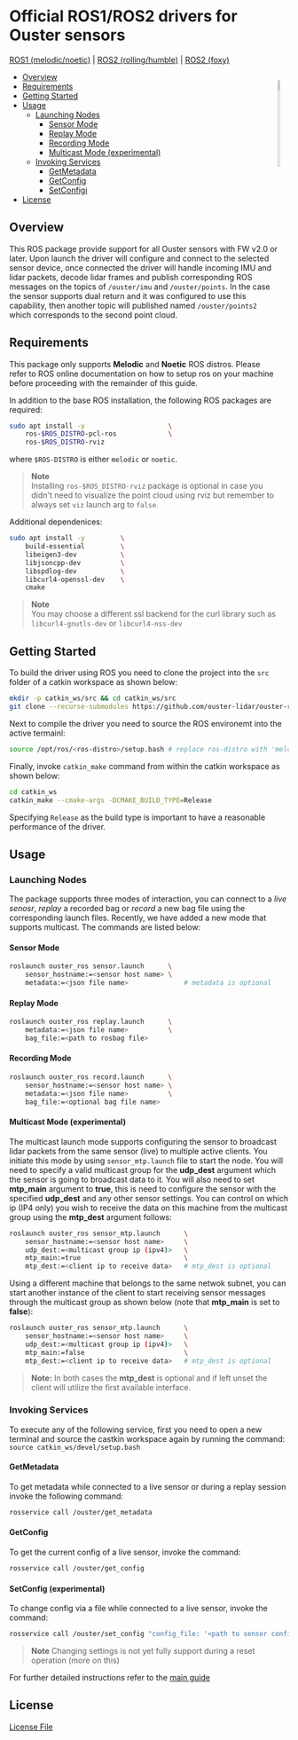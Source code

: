 # Official ROS1/ROS2 drivers for Ouster sensors

[ROS1 (melodic/noetic)](https://github.com/ouster-lidar/ouster-ros/tree/master) |
[ROS2 (rolling/humble)](https://github.com/ouster-lidar/ouster-ros/tree/ros2) |
[ROS2 (foxy)](https://github.com/ouster-lidar/ouster-ros/tree/ros2)

<p style="float: right;"><img width="20%" src="docs/images/logo.png" /></p>

- [Overview](#overview)
- [Requirements](#requirements)
- [Getting Started](#getting-started)
- [Usage](#usage)
  - [Launching Nodes](#launching-nodes)
    - [Sensor Mode](#sensor-mode)
    - [Replay Mode](#replay-mode)
    - [Recording Mode](#recording-mode)
    - [Multicast Mode (experimental)](#multicast-mode-experimental)
  - [Invoking Services](#invoking-services)
    - [GetMetadata](#getmetadata)
    - [GetConfig](#getconfig)
    - [SetConfigi](#setconfig-experimental)
- [License](#license)


## Overview

This ROS package provide support for all Ouster sensors with FW v2.0 or later. Upon launch the driver
will configure and connect to the selected sensor device, once connected the driver will handle
incoming IMU and lidar packets, decode lidar frames and publish corresponding ROS messages on the
topics of `/ouster/imu` and `/ouster/points`. In the case the sensor supports dual return and it was
configured to use this capability, then another topic will published named `/ouster/points2` which
corresponds to the second point cloud.

## Requirements
This package only supports **Melodic** and **Noetic** ROS distros. Please refer to ROS online
documentation on how to setup ros on your machine before proceeding with the remainder of this guide.

In addition to the base ROS installation, the following ROS packages are required:
```bash
sudo apt install -y                     \
    ros-$ROS_DISTRO-pcl-ros             \
    ros-$ROS_DISTRO-rviz
```
where `$ROS-DISTRO` is either ``melodic`` or ``noetic``.

> **Note**  
> Installing `ros-$ROS_DISTRO-rviz` package is optional in case you didn't need to visualize the
> point cloud using rviz but remember to always set `viz` launch arg to `false`.
  

Additional dependenices:
```bash
sudo apt install -y         \
    build-essential         \
    libeigen3-dev           \
    libjsoncpp-dev          \
    libspdlog-dev           \
    libcurl4-openssl-dev    \
    cmake
```
> **Note**  
> You may choose a different ssl backend for the curl library such as `libcurl4-gnutls-dev` or `libcurl4-nss-dev`

## Getting Started
To build the driver using ROS you need to clone the project into the `src` folder of a catkin workspace
as shown below:

```bash
mkdir -p catkin_ws/src && cd catkin_ws/src
git clone --recurse-submodules https://github.com/ouster-lidar/ouster-ros.git
```

Next to compile the driver you need to source the ROS environemt into the active termainl:
```bash
source /opt/ros/<ros-distro>/setup.bash # replace ros-distro with 'melodic' or 'noetic'
```

Finally, invoke `catkin_make` command from within the catkin workspace as shown below:
```bash
cd catkin_ws
catkin_make --cmake-args -DCMAKE_BUILD_TYPE=Release
```
Specifying `Release` as the build type is important to have a reasonable performance of the driver.


## Usage
### Launching Nodes
The package supports three modes of interaction, you can connect to a _live senosr_, _replay_ a
recorded bag or _record_ a new bag file using the corresponding launch files. Recently, we have
added a new mode that supports multicast. The commands are listed below:

#### Sensor Mode
```bash
roslaunch ouster_ros sensor.launch      \
    sensor_hostname:=<sensor host name> \
    metadata:=<json file name>              # metadata is optional
```

#### Replay Mode
```bash
roslaunch ouster_ros replay.launch      \
    metadata:=<json file name>          \
    bag_file:=<path to rosbag file>
```

#### Recording Mode
```bash
roslaunch ouster_ros record.launch      \
    sensor_hostname:=<sensor host name> \
    metadata:=<json file name>          \
    bag_file:=<optional bag file name>
```

#### Multicast Mode (experimental)
The multicast launch mode supports configuring the sensor to broadcast lidar packets from the same
sensor (live) to multiple active clients. You initiate this mode by using `sensor_mtp.launch` file
to start the node. You will need to specify a valid multicast group for the **udp_dest** argument
which the sensor is going to broadcast data to it. You will also need to set **mtp_main** argument
to **true**, this is need to configure the sensor with the specified **udp_dest** and any other
sensor settings. You can control on which ip (IP4 only) you wish to receive the data on this machine
from the multicast group using the **mtp_dest** argument
follows:
```bash
roslaunch ouster_ros sensor_mtp.launch      \
    sensor_hostname:=<sensor host name>     \
    udp_dest:=<multicast group ip (ipv4)>   \
    mtp_main:=true                          \
    mtp_dest:=<client ip to receive data>   # mtp_dest is optional
```
Using a different machine that belongs to the same netwok subnet, you can start another instance of
the client to start receiving sensor messages through the multicast group as shown below (note that
**mtp_main** is set to **false**):
```bash
roslaunch ouster_ros sensor_mtp.launch      \
    sensor_hostname:=<sensor host name>     \
    udp_dest:=<multicast group ip (ipv4)>   \
    mtp_main:=false                         \
    mtp_dest:=<client ip to receive data>   # mtp_dest is optional
```

> **Note:** 
> In both cases the **mtp_dest** is optional and if left unset the client will utilize the first
available interface.

### Invoking Services
To execute any of the following service, first you need to open a new terminal
and source the castkin workspace again by running the command:
`source catkin_ws/devel/setup.bash` 
#### GetMetadata
To get metadata while connected to a live sensor or during a replay session invoke
the following command:
```bash
rosservice call /ouster/get_metadata
```

#### GetConfig
To get the current config of a live sensor, invoke the command:
```bash
rosservice call /ouster/get_config
```

#### SetConfig (experimental)
To change config via a file while connected to a live sensor, invoke the command:
```bash
rosservice call /ouster/set_config "config_file: '<path to sensor config>'"
```

> **Note**
> Changing settings is not yet fully support during a reset operation (more on this)
  

For further detailed instructions refer to the [main guide](./docs/index.rst)


## License
[License File](./LICENSE)
